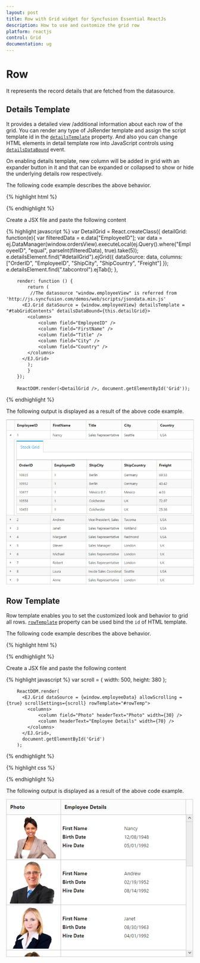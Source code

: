 ```yaml
---
layout: post
title: Row with Grid widget for Syncfusion Essential ReactJs
description: How to use and customize the grid row
platform: reactjs
control: Grid
documentation: ug
--- 
```

# Row

It represents the record details that are fetched from the datasource.

## Details Template

It provides a detailed view /additional information about each row of the grid. You can render any type of JsRender template and assign the script template id in the [`detailsTemplate`](http://help.syncfusion.com/api/js/ejgrid#members:detailstemplate "detailsTemplate") property. And also you can change HTML elements in detail template row into JavaScript controls using [`detailsDataBound`](http://help.syncfusion.com/api/js/ejgrid#events:detailsdatabound "detailsDataBound") event.

On enabling details template, new column will be added in grid with an expander button in it and that can be expanded or collapsed to show or hide the underlying details row respectively.

The following code example describes the above behavior.

{% highlight html %}
<div id="Grid"></div>
<script type="text/babel" src="app.jsx">
</script>

<script id="tabGridContents" type="text/x-jsrender"> 
    <div class="tabcontrol" id="Test">
        <ul>
            <li><a>Stock Grid</a></li>
        </ul>
        <div id="gridTab{{"{{"}}:EmployeeID{{}}}}">
            <div id="detailGrid"></div>
        </div>
    </div>
</script> 
{% endhighlight %}

Create a JSX file and paste the following content

{% highlight javascript %}
        var DetailGrid = React.createClass({
		 detailGrid: function(e){
                var filteredData = e.data["EmployeeID"];
                var data = ej.DataManager(window.ordersView).executeLocal(ej.Query().where("EmployeeID", "equal", parseInt(filteredData), true).take(5));
                e.detailsElement.find("#detailGrid").ejGrid({
                    dataSource: data,
                    columns: ["OrderID", "EmployeeID", "ShipCity", "ShipCountry", "Freight"]
                });
                e.detailsElement.find(".tabcontrol").ejTab();
            },

		render: function () {
            return (   
			 //The datasource "window.employeeView" is referred from 'http://js.syncfusion.com/demos/web/scripts/jsondata.min.js'
		  <EJ.Grid dataSource = {window.employeeView} detailsTemplate = "#tabGridContents" detailsDataBound={this.detailGrid}>
            <columns>
                <column field="EmployeeID" />
                <column field="FirstName" />
                <column field="Title" />
                <column field="City" />
                <column field="Country" />
            </columns>    
          </EJ.Grid>
			);
			}
		});
		
		ReactDOM.render(<DetailGrid />, document.getElementById('Grid'));

{% endhighlight %}

The following output is displayed as a result of the above code example.

![](Row_images/Row_img1.png)

## Row Template

Row template enables you to set the customized look and behavior to grid all rows. [`rowTemplate`](http://help.syncfusion.com/api/js/ejgrid#members:rowtemplate "rowTemplate") property can be used bind the `id` of HTML template.

The following code example describes the above behavior.

{% highlight html %}
<div id="Grid"></div>
<script type="text/babel" src="app.jsx">
</script>

<script id="rowTemp" type="text/x-jsrender">
          <tr>
            <td class="photo">
                <img src="~/../Content/images/Employees/{{"{{"}}:EmployeeID{{}}}}.png" alt="{{"{{"}}:EmployeeID{{}}}}" />
            </td>
            <td class="details">
                <table class="CardTable" cellpadding="3" cellspacing="2">
                    <colgroup>
                        <col width="50%">
                        <col width="50%">
                    </colgroup>
                    <tbody>
                        <tr>
                            <td class="CardHeader">First Name </td>
                            <td>{{:FirstName}} </td>
                        </tr>
                        <tr>
                            <td class="CardHeader">Birth Date
                            </td>
                            <td>{{:BirthDate}}
                            </td>
                        </tr>
                        <tr>
                            <td class="CardHeader">Hire Date
                            </td>
                            <td>{{:HireDate}}
                            </td>
                        </tr>
                    </tbody>
                </table>
            </td>
        </tr>       
    </script>
 
 {% endhighlight %}

 Create a JSX file and paste the following content

{% highlight javascript %}
        var scroll = { width: 500, height: 380 };

        ReactDOM.render(
		  <EJ.Grid dataSource = {window.employeeData} allowScrolling = {true} scrollSettings={scroll} rowTemplate="#rowTemp">
            <columns>
                <column field="Photo" headerText="Photo" width={30} />
                <column headerText="Employee Details" width={70} />
            </columns>    
          </EJ.Grid>,
          document.getElementById('Grid')
        );
  {% endhighlight %}

{% highlight css %}
  <style type="text/css" class="cssStyles">
        .photo img
        {
            width: 130px;
			height: 115px;
        }

        .photo, .details
        {
            border-color: #c4c4c4;
            border-style: solid;
        }

        .photo
        {
            border-width: 1px 0px 0px 0px;
        }

        .details
        {
            border-width: 1px 0px 0px 1px;
        }
		 #RowGrid tbody tr td
        {
            vertical-align: middle;
        }

            .details > table
            {
                width: 100%;
            }

        .CardHeader
        {
            font-weight: bolder;
        }
		td
		{
			padding: 2px 2px 3px 2px;
		}
    </style>

{% endhighlight %}

   
The following output is displayed as a result of the above code example.

![](Row_images/Row_img2.png)
